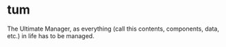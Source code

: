 tum
===

The Ultimate Manager, as everything (call this contents, components, data, etc.) in life has to be managed.